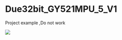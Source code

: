 # Due32bit_GY521MPU_5_V1

Project  example ,Do not work

![](https://cloud.githubusercontent.com/assets/9403558/21559833/4b2d79bc-ce86-11e6-8f7c-ab242ddec02c.jpg)
